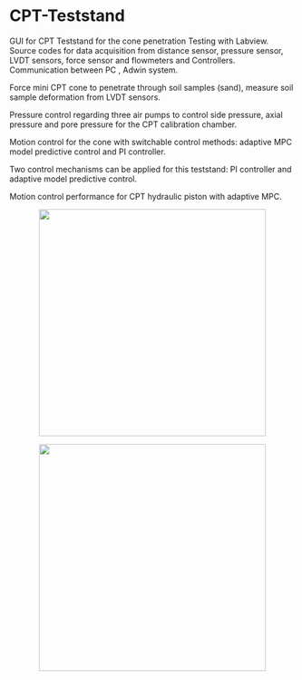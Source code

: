 # CPT-Teststand
GUI for CPT Teststand for the cone penetration Testing with Labview. Source codes for data acquisition from distance sensor, pressure sensor, LVDT sensors, force sensor and flowmeters and Controllers. Communication between PC , Adwin system. 

Force mini CPT cone to penetrate through soil samples (sand), measure soil sample deformation from LVDT sensors.

Pressure control regarding three air pumps to control side pressure, axial pressure and pore pressure for the CPT calibration chamber.

Motion control for the cone with switchable control methods: adaptive MPC model predictive control and PI controller.

Two control mechanisms can be applied for this teststand: PI controller and adaptive model predictive control.


Motion control performance for CPT hydraulic piston with adaptive MPC. 





<p align="center">
  <img src="https://user-images.githubusercontent.com/89796179/199206688-add67bc0-8f7b-427d-a930-76b3de3b0b57.png" width="400" />
  </p>

<p align="center">
  <img src="https://user-images.githubusercontent.com/89796179/199206693-4056337e-d6e6-48f7-b197-509d15f7e5df.png" width="400" />
  </p>
